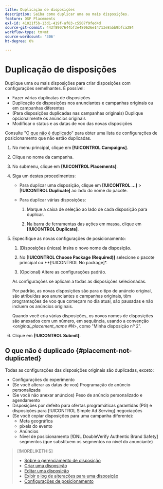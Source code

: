 ```yaml
---
title: Duplicação de disposições
description: Saiba como duplicar uma ou mais disposições.
feature: DSP Placements
exl-id: 41021f5b-13d1-419f-af03-c5507f9fed4d
source-git-commit: 443f8907644bf3e480626e14713e8abb9bfca284
workflow-type: tm+mt
source-wordcount: '306'
ht-degree: 0%

---
```


# Duplicação de disposições

<!-- Some placements don't have this option. Clarify which placement types aren't eligible -- is it PG placements, or all placements using private inventory? And anything else? -->

Duplique uma ou mais disposições para criar disposições com configurações semelhantes. É possível:

* Fazer várias duplicatas de disposições
* Duplicação de disposições nos anunciantes e campanhas originais ou em campanhas diferentes
* (Para disposições duplicadas nas campanhas originais) Duplique opcionalmente os anúncios originais
* Modificar o status e as datas de voo das novas disposições

Consulte &quot;[O que não é duplicado](#placement-not-duplicated)&quot; para obter uma lista de configurações de posicionamento que não estão duplicadas.

1. No menu principal, clique em **[!UICONTROL Campaigns]**.

1. Clique no nome da campanha.

1. No submenu, clique em **[!UICONTROL Placements]**.

1. Siga um destes procedimentos:

   * Para duplicar uma disposição, clique em  **[!UICONTROL ...]** > **[!UICONTROL Duplicate]** ao lado do nome do pacote.

   * Para duplicar várias disposições:

      1. Marque a caixa de seleção ao lado de cada disposição para duplicar.

      1. Na barra de ferramentas das ações em massa, clique em **[!UICONTROL Duplicate]**.

1. Especifique as novas configurações de posicionamento:

   1. (Disposições únicas) Insira o novo nome da disposição.

   1. No **[!UICONTROL Choose Package (Required)]** selecione o pacote principal ou **[!UICONTROL No package]*.

   1. (Opcional) Altere as configurações padrão.

   As configurações se aplicam a todas as disposições selecionadas.

   Por padrão, as novas disposições são para o tipo de anúncio original, são atribuídas aos anunciantes e campanhas originais, têm programações de voo que começam no dia atual, são pausadas e não incluem os anúncios originais.

   Quando você cria várias disposições, os novos nomes de disposições são anexados com um número, em sequência, usando a convenção &lt;*original_placement_name #N*>, como &quot;Minha disposição nº 2&quot;.

1. Clique em **[!UICONTROL Submit]**.

## O que não é duplicado {#placement-not-duplicated}

Todas as configurações das disposições originais são duplicadas, exceto:

* Configurações do experimento
* (Se você alterar as datas de voo) Programação de anúncio personalizada
* (Se você não anexar anúncios) Peso de anúncio personalizado e agendamento
* Disposições por defeito para ofertas programáticas garantidas (PG) e disposições para [!UICONTROL Simple Ad Serving] negociações
* (Se você copiar disposições para uma campanha diferente):
   * Meta geográfica
   * pixels do evento
   * Anúncios
   * Nível de posicionamento [!DNL DoubleVerify Authentic Brand Safety] segmentos (que substituem os segmentos no nível do anunciante)

>[!MORELIKETHIS]
>
>* [Sobre o gerenciamento de disposição](placement-about.md)
>* [Criar uma disposição](placement-create.md)
>* [Editar uma disposição](placement-edit.md)
>* [Exibir o log de alterações para uma disposição](placement-change-log.md)
>* [Configurações de posicionamento](placement-settings.md)

